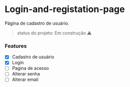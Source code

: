 # Login-and-registation-page
Página de cadastro de usuário.
<br>
> status do projeto: Em construção :warning:
### Features
- [x] Cadastro de usuário
- [x] Login
- [ ] Pagina de acesso
- [ ] Alterar senha
- [ ]  Alterar email
> 
